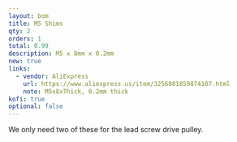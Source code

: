 ```yaml
---
layout: bom
title: M5 Shims
qty: 2
orders: 1
total: 0.99
description: M5 x 8mm x 0.2mm
new: true
links:
  - vendor: AliExpress
    url: https://www.aliexpress.us/item/3256801859874107.html
    note: M5x8xThick, 0.2mm thick
kofi: true
optional: false
---
```


We only need two of these for the lead screw drive pulley.